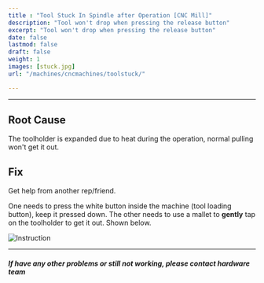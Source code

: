 ```yaml
---
title : "Tool Stuck In Spindle after Operation [CNC Mill]"
description: "Tool won't drop when pressing the release button"
excerpt: "Tool won't drop when pressing the release button"
date: false
lastmod: false
draft: false
weight: 1
images: [stuck.jpg]
url: "/machines/cncmachines/toolstuck/"

---
```

---

## Root Cause

The toolholder is expanded due to heat during the operation, normal pulling won't get it out.

## Fix

Get help from another rep/friend.

One needs to press the white button inside the machine (tool loading button), keep it pressed down. The other needs to use a mallet to **gently** tap on the toolholder to get it out. Shown below.

![Instruction](instruction.png)

---

##### If have any other problems or still not working, please contact hardware team